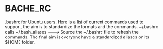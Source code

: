# BACHE_RC
.bashrc for Ubuntu users.
Here is a list of current commands used to support, the aim is to standardize the formats and the commands.
~/.bashrc calls ~/.bash_aliases
---> Source the ~/.bashrc file to refresh the commands.
The final aim is everyone have a standardized aliases on its $HOME folder.
